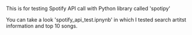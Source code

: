 This is for testing Spotify API call with Python library called 'spotipy'

You can take a look 'spotify_api_test.ipnynb' in which I tested search artitst information and top 10 songs. 